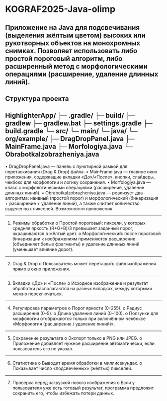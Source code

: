 # KOGRAF2025-Java-olimp

Приложение на Java для подсвечивания (выделения жёлтым цветом) высоких или рукотворных объектов на монохромных снимках. Позволяет использовать либо простой пороговый алгоритм, либо расширенный метод с морфологическими операциями (расширение, удаление длинных линий).
---
Структура проекта
---
HighlighterApp/
├─ .gradle/
├─ build/
├─ gradlew
├─ gradlew.bat
├─ settings.gradle
├─ build.gradle
└─ src/
   └─ main/
      └─ java/
         └─ org/example/
            ├─ DragDropPanel.java
            ├─ MainFrame.java
            ├─ Morfologiya.java
            └─ ObrabotkaIzobrazheniya.java
---            
•	DragDropPanel.java — панель с пунктирной рамкой для перетаскивания (Drag & Drop) файла.
•	MainFrame.java — главное окно приложения, содержащие вкладки «До»/«После», кнопки, слайдеры, чекбокс для морфологии и логику сохранения.
•	Morfologiya.java — класс с морфологическими операциями (расширение, удаление длинных линий).
•	ObrabotkaIzobrazheniya.java — реализует два алгоритма: наивный (простой порог) и морфологический (бинаризация + расширение + удаление линий), а также считает количество выделенных пикселей.
Возможности приложения

---
1.	Режимы обработки
o	Простой пороговый: пиксели, у которых средняя яркость (R+G+B)/3 превышает заданный порог, окрашиваются в жёлтый цвет.
o	Морфологический: после пороговой бинаризации к изображениям применяются расширение (объединяет белые фрагменты) и удаление длинных линий (уменьшает влияние дорог).
---
2.	Drag & Drop
o	Пользователь может перетащить файл изображения прямо в окно приложения.
---
3.	Вкладки «До» и «После»
o	Исходное изображение и результат обработки располагаются на разных вкладках, между которыми можно переключаться.
---
4.	Регулировка параметров
o	Порог яркости (0–255).
o	Радиус расширения (0–5).
o	Длина удаления линий (0–100).
o	Ползунки для морфологии отображаются только при включённом чекбоксе «Морфология (расширение / удаление линий)».
---
5.	Сохранение результата
o	Экспорт только в PNG или JPEG.
o	Приложение добавляет нужное расширение автоматически, если пользователь его не указал.
---
6.	Статистика
o	Выводит время обработки в миллисекундах.
o	Показывает число «подсвеченных» (жёлтых) пикселей.
---
7.	Проверка перед загрузкой нового изображения
o	Если у пользователя уже есть готовый результат, программа предложит сохранить его, чтобы избежать потери данных.
